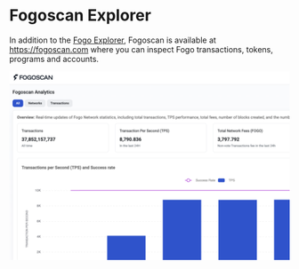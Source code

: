 # Fogoscan Explorer

In addition to the [Fogo Explorer](https://explorer.fogo.io), Fogoscan is available at https://fogoscan.com where you can inspect Fogo transactions, tokens, programs and accounts.


![](./fogoscan.png)
